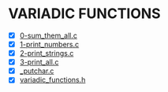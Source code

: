 # VARIADIC FUNCTIONS

- [X] [0-sum_them_all.c](0-sum_them_all.c)
- [x] [1-print_numbers.c](1-print_numbers.c)
- [x] [2-print_strings.c](2-print_strings.c)
- [x] [3-print_all.c](3-print_all.c)
- [x] [_putchar.c](_putchar.c)
- [x] [variadic_functions.h](variadic_functions.h)
